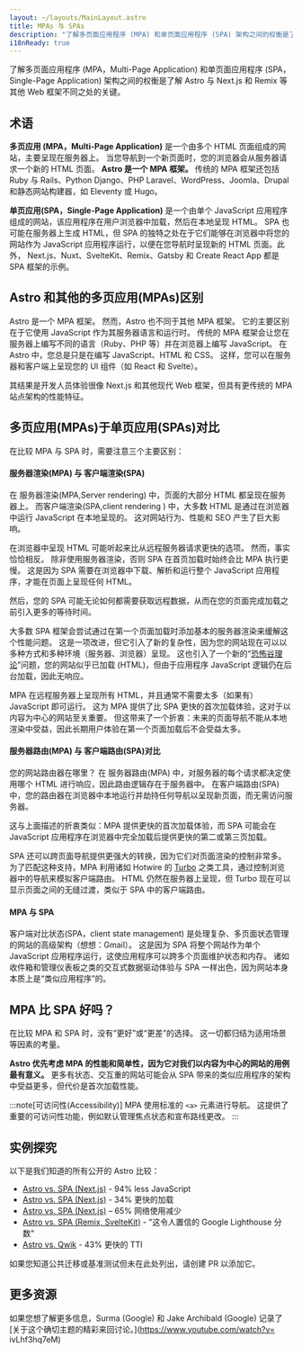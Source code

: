```yaml
---
layout: ~/layouts/MainLayout.astro
title: MPAs 与 SPAs
description: "了解多页面应用程序 (MPA) 和单页面应用程序 (SPA) 架构之间的权衡是了解 Astro 与其他 Web 框架的不同之处的关键。"
i18nReady: true
---
```


了解多页面应用程序 (MPA，Multi-Page Application) 和单页面应用程序 (SPA，Single-Page Application) 架构之间的权衡是了解 Astro 与 Next.js 和 Remix 等其他 Web 框架不同之处的关键。

## 术语

**多页应用 (MPA，Multi-Page Application)** 是一个由多个 HTML 页面组成的网站，主要呈现在服务器上。 当您导航到一个新页面时，您的浏览器会从服务器请求一个新的 HTML 页面。 **Astro 是一个 MPA 框架。** 传统的 MPA 框架还包括 Ruby 与 Rails、Python Django、PHP Laravel、WordPress、Joomla、Drupal 和静态网站构建器，如 Eleventy 或 Hugo。

**单页应用(SPA，Single-Page Application)** 是一个由单个 JavaScript 应用程序组成的网站，该应用程序在用户浏览器中加载，然后在本地呈现 HTML。 SPA 也可能在服务器上生成 HTML，但 SPA 的独特之处在于它们能够在浏览器中将您的网站作为 JavaScript 应用程序运行，以便在您导航时呈现新的 HTML 页面。此外， Next.js、Nuxt、SvelteKit、Remix、Gatsby 和 Create React App 都是 SPA 框架的示例。

## Astro 和其他的多页应用(MPAs)区别 

Astro 是一个 MPA 框架。 然而，Astro 也不同于其他 MPA 框架。 它的主要区别在于它使用 JavaScript 作为其服务器语言和运行时。 传统的 MPA 框架会让您在服务器上编写不同的语言（Ruby、PHP 等）并在浏览器上编写 JavaScript。 在 Astro 中，您总是只是在编写 JavaScript、HTML 和 CSS。 这样，您可以在服务器和客户端上呈现您的 UI 组件（如 React 和 Svelte）。

其结果是开发人员体验很像 Next.js 和其他现代 Web 框架，但具有更传统的 MPA 站点架构的性能特征。

## 多页应用(MPAs)于单页应用(SPAs)对比 

在比较 MPA 与 SPA 时，需要注意三个主要区别：

####  服务器渲染(MPA) 与 客户端渲染(SPA)

在 服务器渲染(MPA,Server rendering) 中，页面的大部分 HTML 都呈现在服务器上。 而客户端渲染(SPA,client rendering ) 中，大多数 HTML 是通过在浏览器中运行 JavaScript 在本地呈现的。 这对网站行为、性能和 SEO 产生了巨大影响。

在浏览器中呈现 HTML 可能听起来比从远程服务器请求更快的选项。 然而，事实恰恰相反。 除非使用服务器渲染，否则 SPA 在首页加载时始终会比 MPA 执行更慢。 这是因为 SPA 需要在浏览器中下载、解析和运行整个 JavaScript 应用程序，才能在页面上呈现任何 HTML。 

然后，您的 SPA 可能无论如何都需要获取远程数据，从而在您的页面完成加载之前引入更多的等待时间。

大多数 SPA 框架会尝试通过在第一个页面加载时添加基本的服务器渲染来缓解这个性能问题。 这是一项改进，但它引入了新的复杂性，因为您的网站现在可以以多种方式和多种环境（服务器、浏览器）呈现。 这也引入了一个新的“[恐怖谷理论](https://zh.wikipedia.org/zh-tw/%E6%81%90%E6%80%96%E8%B0%B7%E7%90%86%E8%AE%BA)”问题，您的网站似乎已加载 (HTML)，但由于应用程序 JavaScript 逻辑仍在后台加载，因此无响应。

MPA 在远程服务器上呈现所有 HTML，并且通常不需要太多（如果有）JavaScript 即可运行。 这为 MPA 提供了比 SPA 更快的首次加载体验，这对于以内容为中心的网站至关重要。 但这带来了一个折衷：未来的页面导航不能从本地渲染中受益，因此长期用户体验在第一个页面加载后不会受益太多。

#### 服务器路由(MPA) 与 客户端路由(SPA)对比

您的网站路由器在哪里？ 在 服务器路由(MPA) 中，对服务器的每个请求都决定使用哪个 HTML 进行响应，因此路由逻辑存在于服务器中。 在客户端路由(SPA) 中，您的路由器在浏览器中本地运行并劫持任何导航以呈现新页面，而无需访问服务器。

这与上面描述的折衷类似：MPA 提供更快的首次加载体验，而 SPA 可能会在 JavaScript 应用程序在浏览器中完全加载后提供更快的第二或第三页加载。

SPA 还可以跨页面导航提供更强大的转换，因为它们对页面渲染的控制非常多。 为了匹配这种支持，MPA 利用诸如 Hotwire 的 [Turbo](https://turbo.hotwired.dev/) 之类工具，通过控制浏览器中的导航来模拟客户端路由。 HTML 仍然在服务器上呈现，但 Turbo 现在可以显示页面之间的无缝过渡，类似于 SPA 中的客户端路由。

#### MPA 与 SPA

客户端对比状态(SPA，client state management) 是处理复杂、多页面状态管理的网站的高级架构（想想：Gmail）。 这是因为 SPA 将整个网站作为单个 JavaScript 应用程序运行，这使应用程序可以跨多个页面维护状态和内存。 诸如收件箱和管理仪表板之类的交互式数据驱动体验与 SPA 一样出色，因为网站本身本质上是“类似应用程序”的。


## MPA 比 SPA 好吗？

在比较 MPA 和 SPA 时，没有“更好”或“更差”的选择。 这一切都归结为适用场景等因素的考量。

**Astro 优先考虑 MPA 的性能和简单性，因为它对我们以内容为中心的网站的用例最有意义。** 更多有状态、交互重的网站可能会从 SPA 带来的类似应用程序的架构中受益更多，但代价是首次加载性能。

:::note[可访问性(Accessibility)]
MPA 使用标准的 `<a>` 元素进行导航。 这提供了重要的可访问性功能，例如默认管理焦点状态和宣布路线更改。
:::

## 实例探究

以下是我们知道的所有公开的 Astro 比较：

- [Astro vs. SPA (Next.js)](https://twitter.com/t3dotgg/status/1437195415439360003) - 94% less JavaScript
- [Astro vs. SPA (Next.js)](https://twitter.com/jlengstorf/status/1442707241627385860?lang=en) - 34% 更快的加载
- [Astro vs. SPA (Next.js)](https://vanntile.com/blog/next-to-astro) – 65% 网络使用减少
- [Astro vs. SPA (Remix, SvelteKit)](https://www.youtube.com/watch?v=2ZEMb_H-LYE&t=8163s) - "这令人置信的 Google Lighthouse 分数"
- [Astro vs. Qwik](https://www.youtube.com/watch?v=2ZEMb_H-LYE&t=8504s) - 43% 更快的 TTI

如果您知道公共迁移或基准测试但未在此处列出，请创建 PR 以添加它。

## 更多资源

如果您想了解更多信息，Surma (Google) 和 Jake Archibald (Google) 记录了 [关于这个确切主题的精彩来回讨论。](https://www.youtube.com/watch?v= ivLhf3hq7eM)
